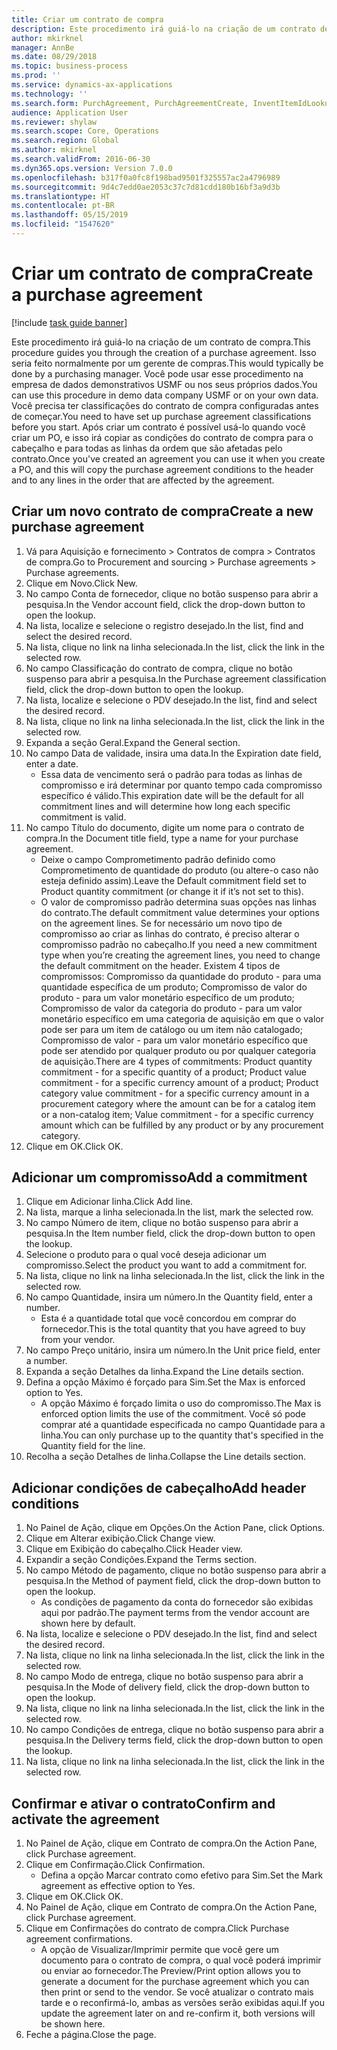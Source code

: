 ```yaml
---
title: Criar um contrato de compra
description: Este procedimento irá guiá-lo na criação de um contrato de compra.
author: mkirknel
manager: AnnBe
ms.date: 08/29/2018
ms.topic: business-process
ms.prod: ''
ms.service: dynamics-ax-applications
ms.technology: ''
ms.search.form: PurchAgreement, PurchAgreementCreate, InventItemIdLookupSimple, AgreementConfirmRunForm, PurchAgreementHistory
audience: Application User
ms.reviewer: shylaw
ms.search.scope: Core, Operations
ms.search.region: Global
ms.author: mkirknel
ms.search.validFrom: 2016-06-30
ms.dyn365.ops.version: Version 7.0.0
ms.openlocfilehash: b317f0a0fc8f198bad9501f325557ac2a4796989
ms.sourcegitcommit: 9d4c7edd0ae2053c37c7d81cdd180b16bf3a9d3b
ms.translationtype: HT
ms.contentlocale: pt-BR
ms.lasthandoff: 05/15/2019
ms.locfileid: "1547620"
---
```

# <a name="create-a-purchase-agreement"></a><span data-ttu-id="ff519-103">Criar um contrato de compra</span><span class="sxs-lookup"><span data-stu-id="ff519-103">Create a purchase agreement</span></span>

[!include [task guide banner](../../includes/task-guide-banner.md)]

<span data-ttu-id="ff519-104">Este procedimento irá guiá-lo na criação de um contrato de compra.</span><span class="sxs-lookup"><span data-stu-id="ff519-104">This procedure guides you through the creation of a purchase agreement.</span></span> <span data-ttu-id="ff519-105">Isso seria feito normalmente por um gerente de compras.</span><span class="sxs-lookup"><span data-stu-id="ff519-105">This would typically be done by a purchasing manager.</span></span> <span data-ttu-id="ff519-106">Você pode usar esse procedimento na empresa de dados demonstrativos USMF ou nos seus próprios dados.</span><span class="sxs-lookup"><span data-stu-id="ff519-106">You can use this procedure in demo data company USMF or on your own data.</span></span> <span data-ttu-id="ff519-107">Você precisa ter classificações do contrato de compra configuradas antes de começar.</span><span class="sxs-lookup"><span data-stu-id="ff519-107">You need to have set up purchase agreement classifications before you start.</span></span> <span data-ttu-id="ff519-108">Após criar um contrato é possível usá-lo quando você criar um PO, e isso irá copiar as condições do contrato de compra para o cabeçalho e para todas as linhas da ordem que são afetadas pelo contrato.</span><span class="sxs-lookup"><span data-stu-id="ff519-108">Once you've created an agreement you can use it when you create a PO, and this will copy the purchase agreement conditions to the header and to any lines in the order that are affected by the agreement.</span></span>


## <a name="create-a-new-purchase-agreement"></a><span data-ttu-id="ff519-109">Criar um novo contrato de compra</span><span class="sxs-lookup"><span data-stu-id="ff519-109">Create a new purchase agreement</span></span>
1. <span data-ttu-id="ff519-110">Vá para Aquisição e fornecimento > Contratos de compra > Contratos de compra.</span><span class="sxs-lookup"><span data-stu-id="ff519-110">Go to Procurement and sourcing > Purchase agreements > Purchase agreements.</span></span>
2. <span data-ttu-id="ff519-111">Clique em Novo.</span><span class="sxs-lookup"><span data-stu-id="ff519-111">Click New.</span></span>
3. <span data-ttu-id="ff519-112">No campo Conta de fornecedor, clique no botão suspenso para abrir a pesquisa.</span><span class="sxs-lookup"><span data-stu-id="ff519-112">In the Vendor account field, click the drop-down button to open the lookup.</span></span>
4. <span data-ttu-id="ff519-113">Na lista, localize e selecione o registro desejado.</span><span class="sxs-lookup"><span data-stu-id="ff519-113">In the list, find and select the desired record.</span></span>
5. <span data-ttu-id="ff519-114">Na lista, clique no link na linha selecionada.</span><span class="sxs-lookup"><span data-stu-id="ff519-114">In the list, click the link in the selected row.</span></span>
6. <span data-ttu-id="ff519-115">No campo Classificação do contrato de compra, clique no botão suspenso para abrir a pesquisa.</span><span class="sxs-lookup"><span data-stu-id="ff519-115">In the Purchase agreement classification field, click the drop-down button to open the lookup.</span></span>
7. <span data-ttu-id="ff519-116">Na lista, localize e selecione o PDV desejado.</span><span class="sxs-lookup"><span data-stu-id="ff519-116">In the list, find and select the desired record.</span></span>
8. <span data-ttu-id="ff519-117">Na lista, clique no link na linha selecionada.</span><span class="sxs-lookup"><span data-stu-id="ff519-117">In the list, click the link in the selected row.</span></span>
9. <span data-ttu-id="ff519-118">Expanda a seção Geral.</span><span class="sxs-lookup"><span data-stu-id="ff519-118">Expand the General section.</span></span>
10. <span data-ttu-id="ff519-119">No campo Data de validade, insira uma data.</span><span class="sxs-lookup"><span data-stu-id="ff519-119">In the Expiration date field, enter a date.</span></span>
    * <span data-ttu-id="ff519-120">Essa data de vencimento será o padrão para todas as linhas de compromisso e irá determinar por quanto tempo cada compromisso específico é válido.</span><span class="sxs-lookup"><span data-stu-id="ff519-120">This expiration date will be the default for all commitment lines and will determine how long each specific commitment is valid.</span></span>  
11. <span data-ttu-id="ff519-121">No campo Título do documento, digite um nome para o contrato de compra.</span><span class="sxs-lookup"><span data-stu-id="ff519-121">In the Document title field, type a name for your purchase agreement.</span></span>
    * <span data-ttu-id="ff519-122">Deixe o campo Comprometimento padrão definido como Comprometimento de quantidade do produto (ou altere-o caso não esteja definido assim).</span><span class="sxs-lookup"><span data-stu-id="ff519-122">Leave the Default commitment field set to Product quantity commitment (or change it if it’s not set to this).</span></span>  
    * <span data-ttu-id="ff519-123">O valor de compromisso padrão determina suas opções nas linhas do contrato.</span><span class="sxs-lookup"><span data-stu-id="ff519-123">The default commitment value determines your options on the agreement lines.</span></span> <span data-ttu-id="ff519-124">Se for necessário um novo tipo de compromisso ao criar as linhas do contrato, é preciso alterar o compromisso padrão no cabeçalho.</span><span class="sxs-lookup"><span data-stu-id="ff519-124">If you need a new commitment type when you’re creating the agreement lines, you need to change the default commitment on the header.</span></span>  <span data-ttu-id="ff519-125">Existem 4 tipos de compromissos: Compromisso da quantidade do produto - para uma quantidade específica de um produto; Compromisso de valor do produto - para um valor monetário específico de um produto; Compromisso de valor da categoria do produto - para um valor monetário específico em uma categoria de aquisição em que o valor pode ser para um item de catálogo ou um item não catalogado; Compromisso de valor - para um valor monetário específico que pode ser atendido por qualquer produto ou por qualquer categoria de aquisição.</span><span class="sxs-lookup"><span data-stu-id="ff519-125">There are 4 types of commitments: Product quantity commitment - for a specific quantity of a product; Product value commitment - for a specific currency amount of a product; Product category value commitment - for a specific currency amount in a procurement category where the amount can be for a catalog item or a non-catalog item; Value commitment - for a specific currency amount which can be fulfilled by any product or by any procurement category.</span></span>  
12. <span data-ttu-id="ff519-126">Clique em OK.</span><span class="sxs-lookup"><span data-stu-id="ff519-126">Click OK.</span></span>

## <a name="add-a-commitment"></a><span data-ttu-id="ff519-127">Adicionar um compromisso</span><span class="sxs-lookup"><span data-stu-id="ff519-127">Add a commitment</span></span>
1. <span data-ttu-id="ff519-128">Clique em Adicionar linha.</span><span class="sxs-lookup"><span data-stu-id="ff519-128">Click Add line.</span></span>
2. <span data-ttu-id="ff519-129">Na lista, marque a linha selecionada.</span><span class="sxs-lookup"><span data-stu-id="ff519-129">In the list, mark the selected row.</span></span>
3. <span data-ttu-id="ff519-130">No campo Número de item, clique no botão suspenso para abrir a pesquisa.</span><span class="sxs-lookup"><span data-stu-id="ff519-130">In the Item number field, click the drop-down button to open the lookup.</span></span>
4. <span data-ttu-id="ff519-131">Selecione o produto para o qual você deseja adicionar um compromisso.</span><span class="sxs-lookup"><span data-stu-id="ff519-131">Select the product you want to add a commitment for.</span></span>
5. <span data-ttu-id="ff519-132">Na lista, clique no link na linha selecionada.</span><span class="sxs-lookup"><span data-stu-id="ff519-132">In the list, click the link in the selected row.</span></span>
6. <span data-ttu-id="ff519-133">No campo Quantidade, insira um número.</span><span class="sxs-lookup"><span data-stu-id="ff519-133">In the Quantity field, enter a number.</span></span>
    * <span data-ttu-id="ff519-134">Esta é a quantidade total que você concordou em comprar do fornecedor.</span><span class="sxs-lookup"><span data-stu-id="ff519-134">This is the total quantity that you have agreed to buy from your vendor.</span></span>  
7. <span data-ttu-id="ff519-135">No campo Preço unitário, insira um número.</span><span class="sxs-lookup"><span data-stu-id="ff519-135">In the Unit price field, enter a number.</span></span>
8. <span data-ttu-id="ff519-136">Expanda a seção Detalhes da linha.</span><span class="sxs-lookup"><span data-stu-id="ff519-136">Expand the Line details section.</span></span>
9. <span data-ttu-id="ff519-137">Defina a opção Máximo é forçado para Sim.</span><span class="sxs-lookup"><span data-stu-id="ff519-137">Set the Max is enforced option to Yes.</span></span>
    * <span data-ttu-id="ff519-138">A opção Máximo é forçado limita o uso do compromisso.</span><span class="sxs-lookup"><span data-stu-id="ff519-138">The Max is enforced option limits the use of the commitment.</span></span> <span data-ttu-id="ff519-139">Você só pode comprar até a quantidade especificada no campo Quantidade para a linha.</span><span class="sxs-lookup"><span data-stu-id="ff519-139">You can only purchase up to the quantity that's specified in the Quantity field for the line.</span></span>  
10. <span data-ttu-id="ff519-140">Recolha a seção Detalhes de linha.</span><span class="sxs-lookup"><span data-stu-id="ff519-140">Collapse the Line details section.</span></span>

## <a name="add-header-conditions"></a><span data-ttu-id="ff519-141">Adicionar condições de cabeçalho</span><span class="sxs-lookup"><span data-stu-id="ff519-141">Add header conditions</span></span>
1. <span data-ttu-id="ff519-142">No Painel de Ação, clique em Opções.</span><span class="sxs-lookup"><span data-stu-id="ff519-142">On the Action Pane, click Options.</span></span>
2. <span data-ttu-id="ff519-143">Clique em Alterar exibição.</span><span class="sxs-lookup"><span data-stu-id="ff519-143">Click Change view.</span></span>
3. <span data-ttu-id="ff519-144">Clique em Exibição do cabeçalho.</span><span class="sxs-lookup"><span data-stu-id="ff519-144">Click Header view.</span></span>
4. <span data-ttu-id="ff519-145">Expandir a seção Condições.</span><span class="sxs-lookup"><span data-stu-id="ff519-145">Expand the Terms section.</span></span>
5. <span data-ttu-id="ff519-146">No campo Método de pagamento, clique no botão suspenso para abrir a pesquisa.</span><span class="sxs-lookup"><span data-stu-id="ff519-146">In the Method of payment field, click the drop-down button to open the lookup.</span></span>
    * <span data-ttu-id="ff519-147">As condições de pagamento da conta do fornecedor são exibidas aqui por padrão.</span><span class="sxs-lookup"><span data-stu-id="ff519-147">The payment terms from the vendor account are shown here by default.</span></span>       
6. <span data-ttu-id="ff519-148">Na lista, localize e selecione o PDV desejado.</span><span class="sxs-lookup"><span data-stu-id="ff519-148">In the list, find and select the desired record.</span></span>
7. <span data-ttu-id="ff519-149">Na lista, clique no link na linha selecionada.</span><span class="sxs-lookup"><span data-stu-id="ff519-149">In the list, click the link in the selected row.</span></span>
8. <span data-ttu-id="ff519-150">No campo Modo de entrega, clique no botão suspenso para abrir a pesquisa.</span><span class="sxs-lookup"><span data-stu-id="ff519-150">In the Mode of delivery field, click the drop-down button to open the lookup.</span></span>
9. <span data-ttu-id="ff519-151">Na lista, clique no link na linha selecionada.</span><span class="sxs-lookup"><span data-stu-id="ff519-151">In the list, click the link in the selected row.</span></span>
10. <span data-ttu-id="ff519-152">No campo Condições de entrega, clique no botão suspenso para abrir a pesquisa.</span><span class="sxs-lookup"><span data-stu-id="ff519-152">In the Delivery terms field, click the drop-down button to open the lookup.</span></span>
11. <span data-ttu-id="ff519-153">Na lista, clique no link na linha selecionada.</span><span class="sxs-lookup"><span data-stu-id="ff519-153">In the list, click the link in the selected row.</span></span>

## <a name="confirm-and-activate-the-agreement"></a><span data-ttu-id="ff519-154">Confirmar e ativar o contrato</span><span class="sxs-lookup"><span data-stu-id="ff519-154">Confirm and activate the agreement</span></span>
1. <span data-ttu-id="ff519-155">No Painel de Ação, clique em Contrato de compra.</span><span class="sxs-lookup"><span data-stu-id="ff519-155">On the Action Pane, click Purchase agreement.</span></span>
2. <span data-ttu-id="ff519-156">Clique em Confirmação.</span><span class="sxs-lookup"><span data-stu-id="ff519-156">Click Confirmation.</span></span>
    * <span data-ttu-id="ff519-157">Defina a opção Marcar contrato como efetivo para Sim.</span><span class="sxs-lookup"><span data-stu-id="ff519-157">Set the Mark agreement as effective option to Yes.</span></span>  
3. <span data-ttu-id="ff519-158">Clique em OK.</span><span class="sxs-lookup"><span data-stu-id="ff519-158">Click OK.</span></span>
4. <span data-ttu-id="ff519-159">No Painel de Ação, clique em Contrato de compra.</span><span class="sxs-lookup"><span data-stu-id="ff519-159">On the Action Pane, click Purchase agreement.</span></span>
5. <span data-ttu-id="ff519-160">Clique em Confirmações do contrato de compra.</span><span class="sxs-lookup"><span data-stu-id="ff519-160">Click Purchase agreement confirmations.</span></span>
    * <span data-ttu-id="ff519-161">A opção de Visualizar/Imprimir permite que você gere um documento para o contrato de compra, o qual você poderá imprimir ou enviar ao fornecedor.</span><span class="sxs-lookup"><span data-stu-id="ff519-161">The Preview/Print option allows you to generate a document for the purchase agreement which you can then print or send to the vendor.</span></span> <span data-ttu-id="ff519-162">Se você atualizar o contrato mais tarde e o reconfirmá-lo, ambas as versões serão exibidas aqui.</span><span class="sxs-lookup"><span data-stu-id="ff519-162">If you update the agreement later on and re-confirm it, both versions will be shown here.</span></span>  
6. <span data-ttu-id="ff519-163">Feche a página.</span><span class="sxs-lookup"><span data-stu-id="ff519-163">Close the page.</span></span>

